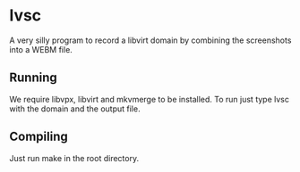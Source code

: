 # lvsc

A very silly program to record a libvirt domain by combining the screenshots into a WEBM file.

## Running

We require libvpx, libvirt and mkvmerge to be installed. To run just type lvsc with the domain and
the output file.

## Compiling

Just run make in the root directory.
